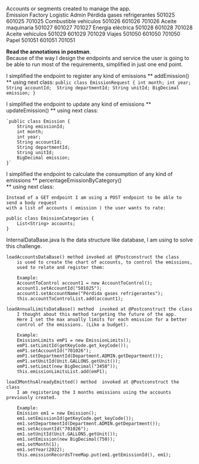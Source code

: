 Accounts or segments created to manage the app.    
Emission	               Factory	Logistic    Admin
Pérdida gases refrigerantes	501025	601025	    701025
Combustible vehículos	    501026	601026	    701026
Aceite maquinaria	        501027	601027	    701027
Energia eléctrica	        501028	601028	    701028
Aceite vehículos	        501029	601029	    701029
Viajes	                    501050	601050	    701050
Papel	                    501051	601051	    701051

**Read the annotations in postman**.  
Because of the way I design the endpoints and service the
user is going to be able to run most of the requirements, simplified in just one
end point.

I simplified the endpoint to register any kind of emissions ** addEmission()  ** using next class:
    `public class EmissionRequest {
        int month;
        int year;
        String accountId; 
        String departmentId;
        String unitId;
        BigDecimal emission;
    }`

I simplified the endpoint to update any kind of emissions ** updateEmission()  ** using next class:

    `public class Emission {
        String emissionId;
        int month;
        int year;
        String accountId;
        String departmentId;
        String unitId;
        BigDecimal emission;
    }`

I simplified the endpoint to calculate the consumption of any kind of emissions ** percentageEmissionByCategory()  
** using next class:

    Instead of a GET endpoint I am using a POST endpoint to be able to send a body request
    with a list of accounts ( emission ) the user wants to rate: 

    public class EmissionCategories {
        List<String> accounts;
    }



InternalDataBase.java
    Is the data structure like database, I am using to solve this challenge.

    loadAccountsDataBase() method invoked at @Postconstruct the class
        is used to create the chart of accounts, to control the emissions, 
        used to relate and register them:

        Example:
        AccountToControl account1 = new AccountToControl();
        account1.setAccountId("501025");
        account1.setAccountName("Pérdida gases refrigerantes");
        this.accountToControlList.add(account1);
    
    loadAnnualLimitsDataBase() method  invoked at @Postconstruct the class
        I thought about this method targeting the future of the app.
        Here I set the max anually limits for each emission for a better
        control of the emissions. (Like a budget).

        Example:
        EmissionLimits emP1 = new EmissionLimits();
        emP1.setLimitId(getKeyCode.get_keyCode());
        emP1.setAccountId("701026");
        emP1.setDepartmentId(Department.ADMIN.getDepartment());
        emP1.setUnitId(Unit.GALLONS.getUnit());
        emP1.setLimit(new BigDecimal("3450"));
        this.emissionLimitsList.add(emP1);

    load3MonthsAlreadyEmitted() method  invoked at @Postconstruct the class
        I am registering the 3 months emissions using the accounts previously created.

        Example:
        Emission em1 = new Emission();
        em1.setEmissionId(getKeyCode.get_keyCode());
        em1.setDepartmentId(Department.ADMIN.getDepartment());
        em1.setAccountId("701026");
        em1.setUnitId(Unit.GALLONS.getUnit());
        em1.setEmission(new BigDecimal(750));
        em1.setMonth(1);
        em1.setYear(2022);
        this.emissionRecordsTreeMap.put(em1.getEmissionId(), em1);

